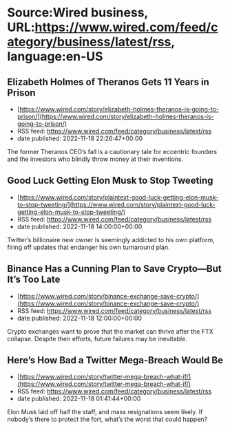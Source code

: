# Source:Wired business, URL:https://www.wired.com/feed/category/business/latest/rss, language:en-US

## Elizabeth Holmes of Theranos Gets 11 Years in Prison
 - [https://www.wired.com/story/elizabeth-holmes-theranos-is-going-to-prison/](https://www.wired.com/story/elizabeth-holmes-theranos-is-going-to-prison/)
 - RSS feed: https://www.wired.com/feed/category/business/latest/rss
 - date published: 2022-11-18 22:26:47+00:00

The former Theranos CEO’s fall is a cautionary tale for eccentric founders and the investors who blindly throw money at their inventions.

## Good Luck Getting Elon Musk to Stop Tweeting
 - [https://www.wired.com/story/plaintext-good-luck-getting-elon-musk-to-stop-tweeting/](https://www.wired.com/story/plaintext-good-luck-getting-elon-musk-to-stop-tweeting/)
 - RSS feed: https://www.wired.com/feed/category/business/latest/rss
 - date published: 2022-11-18 14:00:00+00:00

Twitter’s billionaire new owner is seemingly addicted to his own platform, firing off updates that endanger his own turnaround plan.

## Binance Has a Cunning Plan to Save Crypto—But It’s Too Late
 - [https://www.wired.com/story/binance-exchange-save-crypto/](https://www.wired.com/story/binance-exchange-save-crypto/)
 - RSS feed: https://www.wired.com/feed/category/business/latest/rss
 - date published: 2022-11-18 12:00:00+00:00

Crypto exchanges want to prove that the market can thrive after the FTX collapse. Despite their efforts, future failures may be inevitable.

## Here’s How Bad a Twitter Mega-Breach Would Be
 - [https://www.wired.com/story/twitter-mega-breach-what-if/](https://www.wired.com/story/twitter-mega-breach-what-if/)
 - RSS feed: https://www.wired.com/feed/category/business/latest/rss
 - date published: 2022-11-18 01:41:44+00:00

Elon Musk laid off half the staff, and mass resignations seem likely. If nobody’s there to protect the fort, what’s the worst that could happen?


